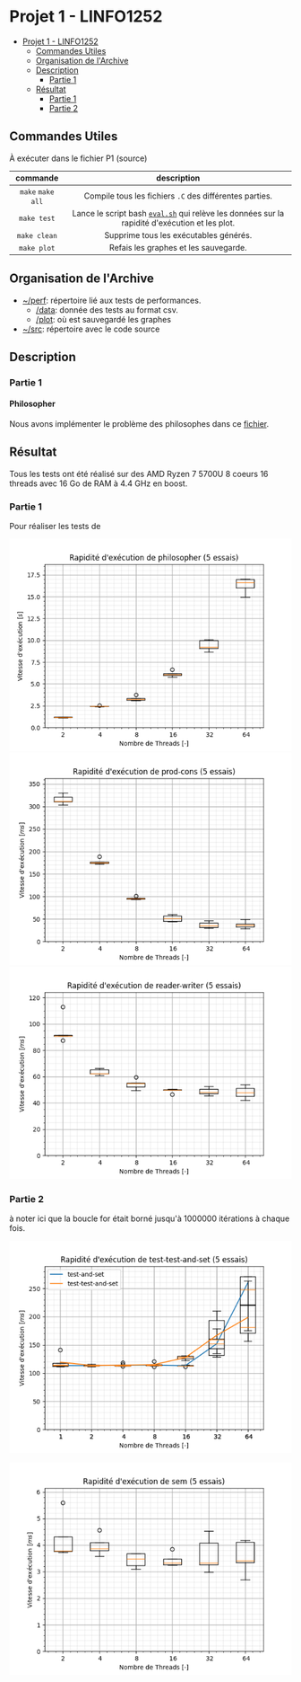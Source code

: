 # Projet 1 - LINFO1252

- [Projet 1 - LINFO1252](#projet-1---linfo1252)
  - [Commandes Utiles](#commandes-utiles)
  - [Organisation de l'Archive](#organisation-de-larchive)
  - [Description](#description)
    - [Partie 1](#partie-1)
  - [Résultat](#résultat)
    - [Partie 1](#partie-1-1)
    - [Partie 2](#partie-2)



## Commandes Utiles

À exécuter dans le fichier P1 (source)

|     commande      |                                                  description                                                   |
| :---------------: | :------------------------------------------------------------------------------------------------------------: |
| `make` `make all` |                            Compile tous les fichiers `.C` des différentes parties.                             |
|    `make test`    | Lance le script bash [`eval.sh`](perf/eval.sh) qui relève les données sur la rapidité d'exécution et les plot. |
|   `make clean`    |                                     Supprime tous les exécutables générés.                                     |
|    `make plot`    |                                     Refais les graphes et les sauvegarde.                                      |

## Organisation de l'Archive

- [~/perf](perf): répertoire lié aux tests de performances.
  - [/data](perf/data/): donnée des tests au format csv.
  - [/plot](perf/plot/): où est sauvegardé les graphes
- [~/src](src): répertoire avec le code source



## Description

### Partie 1

#### Philosopher
Nous avons implémenter le problème des philosophes dans ce [fichier](src/philosopher.c).

## Résultat

Tous les tests ont été réalisé sur des AMD Ryzen 7 5700U 8 coeurs 16 threads avec 16 Go de RAM à 4.4 GHz en boost. 

### Partie 1

Pour réaliser les tests de 

![philosopher](perf/plot/philosopher_plot.png)
![prod-cons](perf/plot/prod-cons_plot.png)
![reader-writer](perf/plot/reader-writer_plot.png)

### Partie 2

à noter ici que la boucle for était borné jusqu'à $1000000$ itérations à chaque fois.

![test-test-and-set](perf/plot/test-test-and-set_plot.png)

![sem](perf/plot/sem_plot.png)
